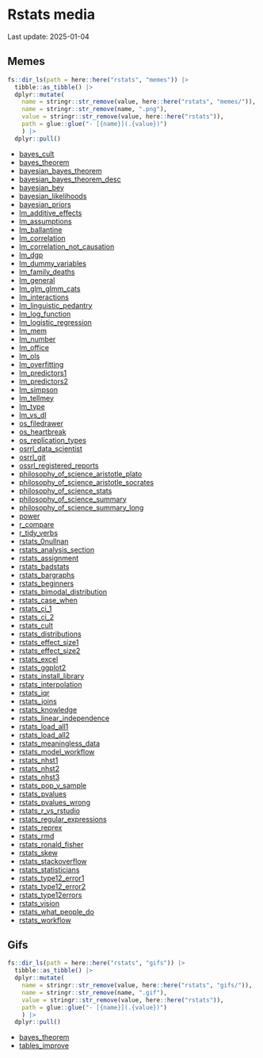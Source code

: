
# Rstats media

Last update: 2025-01-04

## Memes

``` r
fs::dir_ls(path = here::here("rstats", "memes")) |>
  tibble::as_tibble() |>
  dplyr::mutate(
    name = stringr::str_remove(value, here::here("rstats", "memes/")), 
    name = stringr::str_remove(name, ".png"),
    value = stringr::str_remove(value, here::here("rstats")), 
    path = glue::glue("- [{name}](.{value})")
    ) |>
  dplyr::pull()
```

- [bayes_cult](./memes/bayes_cult.png)
- [bayes_theorem](./memes/bayes_theorem.png)
- [bayesian_bayes_theorem](./memes/bayesian_bayes_theorem.png)
- [bayesian_bayes_theorem_desc](./memes/bayesian_bayes_theorem_desc.png)
- [bayesian_bey](./memes/bayesian_bey.png)
- [bayesian_likelihoods](./memes/bayesian_likelihoods.png)
- [bayesian_priors](./memes/bayesian_priors.png)
- [lm_additive_effects](./memes/lm_additive_effects.png)
- [lm_assumptions](./memes/lm_assumptions.png)
- [lm_ballantine](./memes/lm_ballantine.png)
- [lm_correlation](./memes/lm_correlation.png)
- [lm_correlation_not_causation](./memes/lm_correlation_not_causation.png)
- [lm_dgp](./memes/lm_dgp.png)
- [lm_dummy_variables](./memes/lm_dummy_variables.png)
- [lm_family_deaths](./memes/lm_family_deaths.png)
- [lm_general](./memes/lm_general.png)
- [lm_glm_glmm_cats](./memes/lm_glm_glmm_cats.png)
- [lm_interactions](./memes/lm_interactions.png)
- [lm_linguistic_pedantry](./memes/lm_linguistic_pedantry.png)
- [lm_log_function](./memes/lm_log_function.png)
- [lm_logistic_regression](./memes/lm_logistic_regression.png)
- [lm_mem](./memes/lm_mem.png)
- [lm_number](./memes/lm_number.png)
- [lm_office](./memes/lm_office.png)
- [lm_ols](./memes/lm_ols.png)
- [lm_overfitting](./memes/lm_overfitting.png)
- [lm_predictors1](./memes/lm_predictors1.png)
- [lm_predictors2](./memes/lm_predictors2.png)
- [lm_simpson](./memes/lm_simpson.png)
- [lm_tellmey](./memes/lm_tellmey.png)
- [lm_type](./memes/lm_type.png)
- [lm_vs_dl](./memes/lm_vs_dl.png)
- [os_filedrawer](./memes/os_filedrawer.png)
- [os_heartbreak](./memes/os_heartbreak.png)
- [os_replication_types](./memes/os_replication_types.png)
- [osrrl_data_scientist](./memes/osrrl_data_scientist.png)
- [osrrl_git](./memes/osrrl_git.png)
- [ossrl_registered_reports](./memes/ossrl_registered_reports.png)
- [philosophy_of_science_aristotle_plato](./memes/philosophy_of_science_aristotle_plato.png)
- [philosophy_of_science_aristotle_socrates](./memes/philosophy_of_science_aristotle_socrates.png)
- [philosophy_of_science_stats](./memes/philosophy_of_science_stats.png)
- [philosophy_of_science_summary](./memes/philosophy_of_science_summary.png)
- [philosophy_of_science_summary_long](./memes/philosophy_of_science_summary_long.png)
- [power](./memes/power.png)
- [r_compare](./memes/r_compare.png)
- [r_tidy_verbs](./memes/r_tidy_verbs.png)
- [rstats_0nullnan](./memes/rstats_0nullnan.png)
- [rstats_analysis_section](./memes/rstats_analysis_section.png)
- [rstats_assignment](./memes/rstats_assignment.png)
- [rstats_badstats](./memes/rstats_badstats.png)
- [rstats_bargraphs](./memes/rstats_bargraphs.png)
- [rstats_beginners](./memes/rstats_beginners.png)
- [rstats_bimodal_distribution](./memes/rstats_bimodal_distribution.png)
- [rstats_case_when](./memes/rstats_case_when.png)
- [rstats_ci_1](./memes/rstats_ci_1.png)
- [rstats_ci_2](./memes/rstats_ci_2.png)
- [rstats_cult](./memes/rstats_cult.png)
- [rstats_distributions](./memes/rstats_distributions.png)
- [rstats_effect_size1](./memes/rstats_effect_size1.png)
- [rstats_effect_size2](./memes/rstats_effect_size2.png)
- [rstats_excel](./memes/rstats_excel.png)
- [rstats_ggplot2](./memes/rstats_ggplot2.png)
- [rstats_install_library](./memes/rstats_install_library.png)
- [rstats_interpolation](./memes/rstats_interpolation.png)
- [rstats_iqr](./memes/rstats_iqr.png)
- [rstats_joins](./memes/rstats_joins.png)
- [rstats_knowledge](./memes/rstats_knowledge.png)
- [rstats_linear_independence](./memes/rstats_linear_independence.png)
- [rstats_load_all1](./memes/rstats_load_all1.png)
- [rstats_load_all2](./memes/rstats_load_all2.png)
- [rstats_meaningless_data](./memes/rstats_meaningless_data.png)
- [rstats_model_workflow](./memes/rstats_model_workflow.png)
- [rstats_nhst1](./memes/rstats_nhst1.png)
- [rstats_nhst2](./memes/rstats_nhst2.png)
- [rstats_nhst3](./memes/rstats_nhst3.png)
- [rstats_pop_v_sample](./memes/rstats_pop_v_sample.png)
- [rstats_pvalues](./memes/rstats_pvalues.png)
- [rstats_pvalues_wrong](./memes/rstats_pvalues_wrong.png)
- [rstats_r_vs_rstudio](./memes/rstats_r_vs_rstudio.png)
- [rstats_regular_expressions](./memes/rstats_regular_expressions.png)
- [rstats_reprex](./memes/rstats_reprex.png)
- [rstats_rmd](./memes/rstats_rmd.png)
- [rstats_ronald_fisher](./memes/rstats_ronald_fisher.png)
- [rstats_skew](./memes/rstats_skew.png)
- [rstats_stackoverflow](./memes/rstats_stackoverflow.png)
- [rstats_statisticians](./memes/rstats_statisticians.png)
- [rstats_type12_error1](./memes/rstats_type12_error1.png)
- [rstats_type12_error2](./memes/rstats_type12_error2.png)
- [rstats_type12errors](./memes/rstats_type12errors.png)
- [rstats_vision](./memes/rstats_vision.png)
- [rstats_what_people_do](./memes/rstats_what_people_do.png)
- [rstats_workflow](./memes/rstats_workflow.png)

## Gifs

``` r
fs::dir_ls(path = here::here("rstats", "gifs")) |>
  tibble::as_tibble() |>
  dplyr::mutate(
    name = stringr::str_remove(value, here::here("rstats", "gifs/")), 
    name = stringr::str_remove(name, ".gif"),
    value = stringr::str_remove(value, here::here("rstats")), 
    path = glue::glue("- [{name}](.{value})")
    ) |>
  dplyr::pull()
```

- [bayes_theorem](./gifs/bayes_theorem.gif)
- [tables_improve](./gifs/tables_improve.gif)

